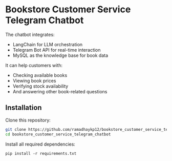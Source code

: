 # Bookstore Customer Service Telegram Chatbot
The chatbot integrates:
- LangChain for LLM orchestration
- Telegram Bot API for real-time interaction
- MySQL as the knowledge base for book data

It can help customers with:
- Checking available books
- Viewing book prices
- Verifying stock availability
- And answering other book-related questions

## Installation
Clone this repository:
```bash
git clone https://github.com/ramadhaykp12/bookstore_customer_service_telegram_chatbot.git
cd bookstore_customer_service_telegram_chatbot
```

Install all required dependencies:
```
pip install -r requirements.txt
```

